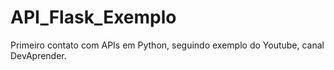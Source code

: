 # API_Flask_Exemplo
Primeiro contato com APIs em Python, seguindo exemplo do Youtube, canal DevAprender.
